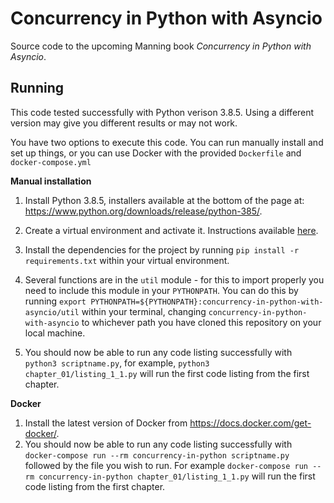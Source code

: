 # Concurrency in Python with Asyncio

Source code to the upcoming Manning book *Concurrency in Python with Asyncio*.

## Running
This code tested successfully with Python verison 3.8.5. Using a different version may give you different results or may not work. 

You have two options to execute this code. You can run manually install and set up things, or you can use Docker with the provided `Dockerfile` and `docker-compose.yml`

**Manual installation**

1. Install Python 3.8.5, installers available at the bottom of the page at: https://www.python.org/downloads/release/python-385/.

2. Create a virtual environment and activate it. Instructions available [here](https://packaging.python.org/guides/installing-using-pip-and-virtual-environments/#creating-a-virtual-environment).

3. Install the dependencies for the project by running `pip install -r requirements.txt` within your virtual environment.

3. Several functions are in the `util` module - for this to import properly you need to include this module in your `PYTHONPATH`. You can do this by running `export PYTHONPATH=${PYTHONPATH}:concurrency-in-python-with-asyncio/util` within your terminal, changing `concurrency-in-python-with-asyncio` to whichever path you have cloned this repository on your local machine. 

5. You should now be able to run any code listing successfully with `python3 scriptname.py`, for example, `python3 chapter_01/listing_1_1.py` will run the first code listing from the first chapter.

**Docker**

1. Install the latest version of Docker from https://docs.docker.com/get-docker/.
2. You should now be able to run any code listing successfully with `docker-compose run --rm concurrency-in-python scriptname.py` followed by the file you wish to run. For example `docker-compose run --rm concurrency-in-python chapter_01/listing_1_1.py` will run the first code listing from the first chapter.


